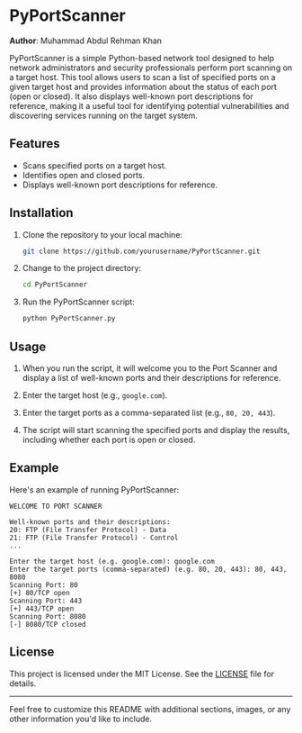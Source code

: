 # PyPortScanner

**Author**: Muhammad Abdul Rehman Khan

PyPortScanner is a simple Python-based network tool designed to help network administrators and security professionals perform port scanning on a target host. This tool allows users to scan a list of specified ports on a given target host and provides information about the status of each port (open or closed). It also displays well-known port descriptions for reference, making it a useful tool for identifying potential vulnerabilities and discovering services running on the target system.

## Features

- Scans specified ports on a target host.
- Identifies open and closed ports.
- Displays well-known port descriptions for reference.

## Installation

1. Clone the repository to your local machine:

   ```bash
   git clone https://github.com/yourusername/PyPortScanner.git
   ```

2. Change to the project directory:

   ```bash
   cd PyPortScanner
   ```

3. Run the PyPortScanner script:

   ```bash
   python PyPortScanner.py
   ```

## Usage

1. When you run the script, it will welcome you to the Port Scanner and display a list of well-known ports and their descriptions for reference.

2. Enter the target host (e.g., `google.com`).

3. Enter the target ports as a comma-separated list (e.g., `80, 20, 443`).

4. The script will start scanning the specified ports and display the results, including whether each port is open or closed.

## Example

Here's an example of running PyPortScanner:

```plaintext
WELCOME TO PORT SCANNER

Well-known ports and their descriptions:
20: FTP (File Transfer Protocol) - Data
21: FTP (File Transfer Protocol) - Control
...

Enter the target host (e.g. google.com): google.com
Enter the target ports (comma-separated) (e.g. 80, 20, 443): 80, 443, 8080
Scanning Port: 80
[+] 80/TCP open
Scanning Port: 443
[+] 443/TCP open
Scanning Port: 8080
[-] 8080/TCP closed
```

## License

This project is licensed under the MIT License. See the [LICENSE](LICENSE) file for details.

---

Feel free to customize this README with additional sections, images, or any other information you'd like to include.
